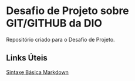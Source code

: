 # Desafio de Projeto sobre GIT/GITHUB da DIO
Repositório criado para o Desafio de Projeto.

## Links Úteis 
[Sintaxe Básica Markdown](https://www.markdownguide.org/basic-syntax/)

